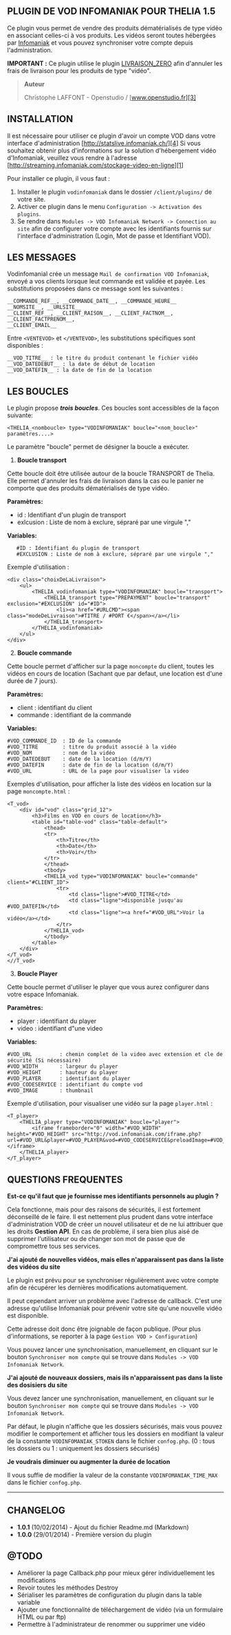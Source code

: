 PLUGIN DE VOD INFOMANIAK POUR THELIA 1.5
--------------------------------------

Ce plugin vous permet de vendre des produits dématérialisés de type vidéo
en associant celles-ci à vos produits. Les vidéos seront toutes hébergées par
[Infomaniak][1] et vous pouvez synchroniser votre compte depuis l'administration.

**IMPORTANT :** Ce plugin utilise le plugin [LIVRAISON_ZERO][2] afin d'annuler les frais de livraison pour
les produits de type "vidéo".


> **Auteur**
>
>   Christophe LAFFONT - Openstudio / [www.openstudio.fr][3]


INSTALLATION
---------

Il est nécessaire pour utiliser ce plugin d'avoir un compte VOD dans votre interface d'administration [http://statslive.infomaniak.ch/][4]
Si vous souhaitez obtenir plus d'informations sur la solution d'hébergement vidéo d'Infomaniak, veuillez vous rendre à l'adresse [http://streaming.infomaniak.com/stockage-video-en-ligne][1]

Pour installer ce plugin, il vous faut :

 1. Installer le plugin `vodinfomaniak` dans le dossier `/client/plugins/` de votre site.
 2. Activer ce plugin dans le menu `Configuration -> Activation des plugins`.
 3. Se rendre dans `Modules -> VOD Infomaniak Network -> Connection au site` afin de configurer votre compte avec les identifiants fournis sur l'interface d'administration (Login, Mot de passe et Identifiant VOD).


LES MESSAGES
---------

Vodinfomanial crée un message `Mail de confirmation VOD Infomaniak`, envoyé a vos
clients lorsque leut commande est validée et payée. Les substitutions proposées
dans ce message sont les suivantes :

```
__COMMANDE_REF__, __COMMANDE_DATE__, __COMMANDE_HEURE__
__NOMSITE__, __URLSITE__
__CLIENT_REF__, __CLIENT_RAISON__, __CLIENT_FACTNOM__, __CLIENT_FACTPRENOM__,
__CLIENT_EMAIL__
```

Entre `<VENTEVOD>` et `</VENTEVOD>`, les substitutions spécifiques sont disponibles :

```
__VOD_TITRE__ : le titre du produit contenant le fichier vidéo
__VOD_DATEDEBUT__ : la date de début de location
__VOD_DATEFIN__ : la date de fin de la location
```

LES BOUCLES
---------

Le plugin propose ***trois boucles***. Ces boucles sont accessibles de la façon suivante:

```
<THELIA_<nomboucle> type="VODINFOMANIAK" boucle="<nom_boucle>" paramètres....>
```
Le paramètre "boucle" permet de désigner la boucle a exécuter.

1) **Boucle transport**


Cette boucle doit être utilisée autour de la boucle TRANSPORT de Thelia. Elle
permet d'annuler les frais de livraison dans la cas ou le panier ne comporte que
des produits dématérialisés de type vidéo.

**Paramètres:**

 - id : Identifiant d'un plugin de transport
 - exlcusion :  Liste de nom à exclure, sépraré par une virgule ","

**Variables:**

```
   #ID : Identifiant du plugin de transport
   #EXCLUSION : Liste de nom à exclure, sépraré par une virgule ","
```

Exemple d'utilisation :

```
<div class="choixDeLaLivraison">
    <ul>
        <THELIA_vodinfomaniak type="VODINFOMANIAK" boucle="transport">
            <THELIA_transport type="PREPAYMENT" boucle="transport" exclusion="#EXCLUSION" id="#ID">
                <li><a href="#URLCMD"><span class="modeDeLivraison">#TITRE / #PORT €</span></a></li>
            </THELIA_transport>
        </THELIA_vodinfomaniak>
    </ul>
</div>
```


2) **Boucle commande**

Cette boucle permet d'afficher sur la page `moncompte` du client, toutes les vidéos en cours de location (Sachant que par defaut, une location est d'une durée de 7 jours).

**Paramètres:**

 - client   : identifiant du client
 - commande : identifiant de la commande

**Variables:**
```
#VOD_COMMANDE_ID  : ID de la commande
#VOD_TITRE        : titre du produit associé à la vidéo
#VOD_NOM          : nom de la vidéo
#VOD_DATEDEBUT    : date de la location (d/m/Y)
#VOD_DATEFIN      : date de fin de la location (d/m/Y)
#VOD_URL          : URL de la page pour visualiser la video
```

Exemples d'utilisation, pour afficher la liste des vidéos en location sur la page `moncompte.html` :

```
<T_vod>
    <div id="vod" class="grid_12">
        <h3>Films en VOD en cours de location</h3>
        <table id="table-vod" class="table-default">
            <thead>
            <tr>
                <th>Titre</th>
                <th>Date</th>
                <th>Voir</th>
            </tr>
            </thead>
            <tbody>
            <THELIA_vod type="VODINFOMANIAK" boucle="commande" client="#CLIENT_ID">
                <tr>
                    <td class="ligne">#VOD_TITRE</td>
                    <td class="ligne">disponible jusqu'au #VOD_DATEFIN</td>
                    <td class="ligne"><a href="#VOD_URL">Voir la vidéo</a></td>
                </tr>
            </THELIA_vod>
            </tbody>
        </table>
    </div>
</T_vod>
<//T_vod>
```

3) **Boucle Player**

Cette boucle permet d'utiliser le player que vous aurez configurer dans votre espace Infomaniak.

**Paramètres:**

 - player : identifiant du player
 - video  : identifiant d"une video

**Variables:**

```
#VOD_URL         : chemin complet de la video avec extension et cle de sécurité (Si nécessaire)
#VOD_WIDTH       : largeur du player
#VOD_HEIGHT      : hauteur du player
#VOD_PLAYER      : identifiant du player
#VOD_CODESERVICE : identifiant du compte vod
#VOD_IMAGE       : thumbnail
```

Exemple d'utilisation, pour visualiser une vidéo sur la page `player.html` :

```
<T_player>
    <THELIA_player type="VODINFOMANIAK" boucle="player">
        <iframe frameborder="0" width="#VOD_WIDTH" height="#VOD_HEIGHT" src="http://vod.infomaniak.com/iframe.php?url=#VOD_URL&player=#VOD_PLAYER&vod=#VOD_CODESERVICE&preloadImage=#VOD_IMAGE"></iframe>
    </THELIA_player>
</T_player>
```

QUESTIONS FREQUENTES
---------

**Est-ce qu'il faut que je fournisse mes identifiants personnels au plugin ?**

Cela fonctionne, mais pour des raisons de sécurités, il est fortement déconseillé de le faire.
Il est nettement plus prudent dans votre interface d'administration VOD de créer un nouvel utilisateur et de ne lui attribuer que les droits **Gestion API**.
En cas de problème, il sera bien plus aisé de supprimer l'utilisateur ou de changer son mot de passe que de compromettre tous ses services.


**J'ai ajouté de nouvelles vidéos, mais elles n'apparaissent pas dans la liste des vidéos du site**

Le plugin est prévu pour se synchroniser régulièrement avec votre compte afin de récupérer les dernières modifications automatiquement.

Il peut cependant arriver un problème avec l'adresse de callback. C'est une adresse qu'utilise Infomaniak pour prévenir votre site qu'une nouvelle vidéo est disponible.

Cette adresse doit donc être joignable de façon publique. (Pour plus d'informations, se reporter à la page `Gestion VOD > Configuration`)

Vous pouvez lancer une synchronisation, manuellement, en cliquant sur le bouton `Synchroniser mom compte` qui se trouve dans `Modules -> VOD Infomaniak Network`.


**J'ai ajouté de nouveaux dossiers, mais ils n'apparaissent pas dans la liste des dosisiers du site**

Vous devez lancer une synchronisation, manuellement, en cliquant sur le bouton `Synchroniser mom compte` qui se trouve dans `Modules -> VOD Infomaniak Network`.

Par défaut, le plugin n'affiche que les dossiers sécurisés, mais vous pouvez modifier le comportement et afficher tous les dossiers en modifiant la valeur de la constante `VODINFOMANIAK_STOKEN` dans le fichier `confog.php`. (0 : tous les dossiers ou 1 : uniquement les dossiers sécurisés)


**Je voudrais diminuer ou augmenter la durée de location**

Il vous suffie de modifier la valeur de la constante `VODINFOMANIAK_TIME_MAX` dans le fichier `confog.php`.


----------

CHANGELOG
---------

- **1.0.1** (10/02/2014) - Ajout du fichier Readme.md (Markdown)
- **1.0.0** (29/01/2014) - Première version du plugin


@TODO
---------

* Améliorer la page Callback.php pour mieux gérer individuellement les modifications
* Revoir toutes les méthodes Destroy
* Sérialiser les paramètres de configuration du plugin dans la table variable
* Ajouter une fonctionnalité de téléchargement de vidéo (via un formulaire HTML ou par ftp)
* Permettre à l'administrateur de renommer ou supprimer une vidéo



[1]: http://streaming.infomaniak.com/stockage-video-en-ligne
[2]: https://github.com/touffies/livraison_zero
[3]: http://www.openstudio.fr
[4]: http://statslive.infomaniak.ch/
